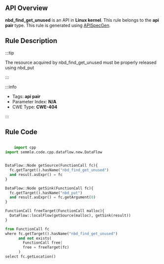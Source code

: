 ---
---


## API Overview
**nbd_find_get_unused** is an API in **Linux kernel**. This rule belongs to the **api pair** type. This rule is generated using [APISpecGen](../../tools/APISpecGen).
## Rule Description

:::tip

The resource acquired by nbd_find_get_unused must be properly released using nbd_put

:::

:::info

- Tags: **api pair**
- Parameter Index: **N/A**
- CWE Type: **CWE-404**

:::

## Rule Code
```python

    import cpp
import semmle.code.cpp.dataflow.new.DataFlow


DataFlow::Node getSource(FunctionCall fc){
  fc.getTarget().hasName("nbd_find_get_unused")
  and result.asExpr() = fc
}

DataFlow::Node getSink(FunctionCall fc){
  fc.getTarget().hasName("nbd_put")
  and result.asExpr() = fc.getArgument(0)
}

FunctionCall freeTarget(FunctionCall malloc){
  DataFlow::localFlow(getSource(malloc), getSink(result))
}

from FunctionCall fc
where fc.getTarget().hasName("nbd_find_get_unused")
      and not exists(
        FunctionCall free| 
        free = freeTarget(fc)
      )
select fc.getLocation()

    
```